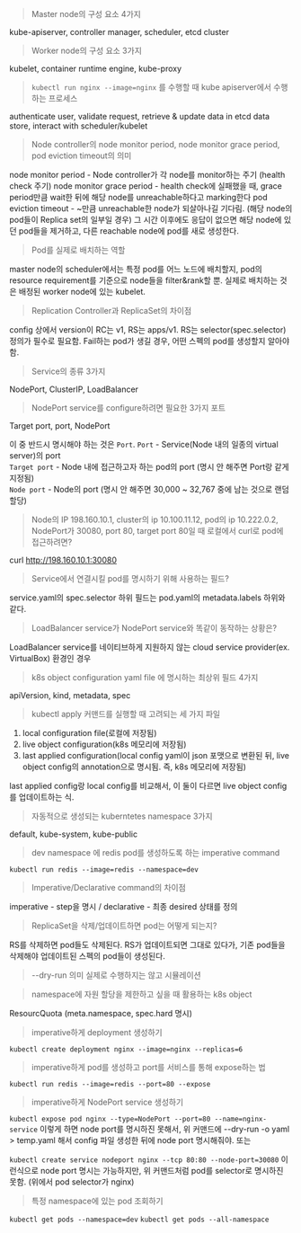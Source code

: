 > Master node의 구성 요소 4가지

kube-apiserver, controller manager, scheduler, etcd cluster

> Worker node의 구성 요소 3가지

kubelet, container runtime engine, kube-proxy

> `kubectl run nginx --image=nginx` 를 수행할 때 kube apiserver에서 수행하는 프로세스

authenticate user, validate request, retrieve & update data in etcd data store, interact with scheduler/kubelet 

> Node controller의 node monitor period, node monitor grace period, pod eviction timeout의 의미

node monitor period - Node controller가 각 node를 monitor하는 주기 (health check 주기)
node monitor grace period - health check에 실패했을 때, grace period만큼 wait한 뒤에 해당 node를 unreachable하다고 marking한다
pod eviction timeout - ~만큼 unreachable한 node가 되살아나길 기다림. (해당 node의 pod들이 Replica set의 일부일 경우) 그 시간 이후에도 응답이 없으면 해당 node에 있던 pod들을 제거하고, 다른 reachable node에 pod를 새로 생성한다. 

> Pod를 실제로 배치하는 역할

master node의 scheduler에서는 특정 pod를 어느 노드에 배치할지, pod의 resource requirement를 기준으로 node들을 filter&rank할 뿐. 실제로 배치하는 것은 배정된 worker node에 있는 kubelet.

> Replication Controller과 ReplicaSet의 차이점

config 상에서 version이 RC는 v1, RS는 apps/v1.
RS는 selector(spec.selector) 정의가 필수로 필요함. Fail하는 pod가 생길 경우, 어떤 스펙의 pod를 생성할지 알아야 함.

> Service의 종류 3가지  

NodePort, ClusterIP, LoadBalancer



> NodePort service를 configure하려면 필요한 3가지 포트

Target port, port, NodePort

이 중 반드시 명시해야 하는 것은 `Port`.
`Port` - Service(Node 내의 일종의 virtual server)의 port  
`Target port` - Node 내에 접근하고자 하는 pod의 port (명시 안 해주면 Port랑 같게 지정됨)  
`Node port` - Node의 port (명시 안 해주면 30,000 ~ 32,767 중에 남는 것으로 랜덤 할당)

> Node의 IP 198.160.10.1, cluster의 ip 10.100.11.12, pod의 ip 10.222.0.2, NodePort가 30080, port 80, target port 80일 때 로컬에서 curl로 pod에 접근하려면?

curl http://198.160.10.1:30080

> Service에서 연결시킬 pod를 명시하기 위해 사용하는 필드?

service.yaml의 spec.selector 하위 필드는 pod.yaml의 metadata.labels 하위와 같다.

> LoadBalancer service가 NodePort service와 똑같이 동작하는 상황은?

LoadBalancer service를 네이티브하게 지원하지 않는 cloud service provider(ex. VirtualBox) 환경인 경우

> k8s object configuration yaml file 에 명시하는 최상위 필드 4가지

apiVersion, kind, metadata, spec

> kubectl apply 커맨드를 실행할 때 고려되는 세 가지 파일

1) local configuration file(로컬에 저장됨)  
2) live object configuration(k8s 메모리에 저장됨)  
3) last applied configuration(local config yaml이 json 포맷으로 변환된 뒤, live object config의 annotation으로 명시됨. 즉, k8s 메모리에 저장됨)

last applied config랑 local config를 비교해서, 이 둘이 다르면 live object config를 업데이트하는 식.  

> 자동적으로 생성되는 kuberntetes namespace 3가지

default, kube-system, kube-public

> dev namespace 에 redis pod를 생성하도록 하는 imperative command

`kubectl run redis --image=redis --namespace=dev`

> Imperative/Declarative command의 차이점

imperative - step을 명시 / declarative - 최종 desired 상태를 정의

> ReplicaSet을 삭제/업데이트하면 pod는 어떻게 되는지?

RS를 삭제하면 pod들도 삭제된다. RS가 업데이트되면 그대로 있다가, 기존 pod들을 삭제해야 업데이트된 스펙의 pod들이 생성된다.

> --dry-run 의미
실제로 수행하지는 않고 시뮬레이션

> namespace에 자원 할당을 제한하고 싶을 때 활용하는 k8s object

ResourcQuota (meta.namespace, spec.hard 명시)

> imperative하게 deployment 생성하기

`kubectl create deployment nginx --image=nginx --replicas=6`

> imperative하게 pod를 생성하고 port를 서비스를 통해 expose하는 법

`kubectl run redis --image=redis --port=80 --expose`

> imperative하게 NodePort service 생성하기

`kubectl expose pod nginx --type=NodePort --port=80 --name=nginx-service`
이렇게 하면 node port를 명시하진 못해서, 위 커맨드에 --dry-run -o yaml > temp.yaml 해서 config 파일 생성한 뒤에 node port 명시해줘야. 또는

`kubectl create service nodeport nginx --tcp 80:80 --node-port=30080` 이런식으로 node port 명시는 가능하지만, 위 커맨드처럼 pod를 selector로 명시하진 못함. (위에서 pod selector가 nginx)

> 특정 namespace에 있는 pod 조회하기

`kubectl get pods --namespace=dev`
`kubectl get pods --all-namespace`